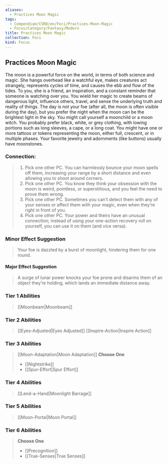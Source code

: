 ```yaml
---
aliases:
  - Practices Moon Magic
tags:
  - Compendium/CSRD/en/Foci/Practices-Moon-Magic
  - Focus/Category/Fantasy/Modern
title: Practices Moon Magic
collection: Foci
kind: Focus
---
```

## Practices Moon Magic
The moon is a powerful force on the world, in terms of both science and magic. She hangs overhead like a watchful eye, makes creatures act strangely, represents cycles of time, and causes the ebb and flow of the tides. To you, she is a friend, an inspiration, and a constant reminder that someone is watching over you. You wield her magic to create beams of dangerous light, influence others, travel, and sense the underlying truth and reality of things. The day is not your foe (after all, the moon is often visible during the day), but you prefer the night when the moon can be the brightest light in the sky. You might call yourself a moonchild or a moon witch. You probably prefer black, white, or grey clothing, with lowing portions such as long sleeves, a cape, or a long coat. You might have one or more tattoos or tokens representing the moon, either full, crescent, or in multiple phases. Your favorite jewelry and adornments (like buttons) usually have moonstones.


### Connection: 
>1. Pick one other PC. You can harmlessly bounce your moon spells off them, increasing your range by a short distance and even allowing you to shoot around corners.
>2. Pick one other PC. You know they think your obsession with the moon is weird, pointless, or superstitious, and you feel the need to prove them wrong.
>3. Pick one other PC. Sometimes you can’t detect them with any of your senses or affect them with your magic, even when they’re right in front of you.
>4. Pick one other PC. Your power and theirs have an unusual connection; instead of using your one-action recovery roll on yourself, you can use it on them (and vice versa).
### Minor Effect Suggestion
>Your foe is dazzled by a burst of moonlight, hindering them for one round.
#### Major Effect Suggestion 
>A surge of lunar power knocks your foe prone and disarms them of an object they’re holding, which lands an immediate distance away.

### Tier 1 Abilities  
> [[Moonbeam|Moonbeam]]


### Tier 2 Abilities  
> [[Eyes-Adjusted|Eyes Adjusted]]
> [[Inspire-Action|Inspire Action]]  

### Tier 3 Abilities  
>[[Moon-Adaptation|Moon Adaptation]]
> **Choose One**  
>- [[Nightstrike]]
>- [[Spur-Effort|Spur Effort]]
### Tier 4 Abilities  
> [[Lend-a-Hand|Moonlight Barrage]]  

### Tier 5 Abilities  
> [[Moon-Portal|Moon Portal]]


### Tier 6 Abilities
> **Choose One**  
>- [[Precognition]]  
>- [[True-Senses|True Senses]]